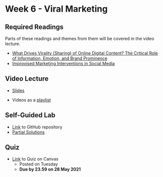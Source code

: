 # Week 6 - Viral Marketing

## Required Readings

Parts of these readings and themes from them will be covered in the video lecture.

* [What Drives Virality (Sharing) of Online Digital Content? The Critical Role of Information, Emotion, and Brand Prominence][tellis]
* [Improvised Marketing Interventions in Social Media][borah]

## Video Lecture

* [Slides][lecture-slides-06]
<!-- * Videos coming Tuesday -->
* Videos as a [playlist](https://www.youtube.com/playlist?list=PL9QkA7C7GRGXgdNurrsgBJwyY8d91PaMy)

## Self-Guided Lab

* [Link][lab-06] to GitHub repository 
* [Partial Solutions][lab-06-s]


## Quiz

* [Link][quiz-06] to Quiz on Canvas
    * Posted on Tuesday
    * **Due by 23.59 on 28 May 2021**

[tellis]: https://journals.sagepub.com/doi/10.1177/0022242919841034
[borah]: https://journals.sagepub.com/doi/full/10.1177/0022242919899383

[quiz-06]: https://tilburguniversity.instructure.com/courses/7508/quizzes
[lab-06]: https://github.com/tisem-digital-marketing/smwa-lab-06
[lab-06-s]: ../assets/labs/lab-06_solution.pdf
[lecture-slides-06]: ../assets/lectures/week-06/week-06-slides.pdf